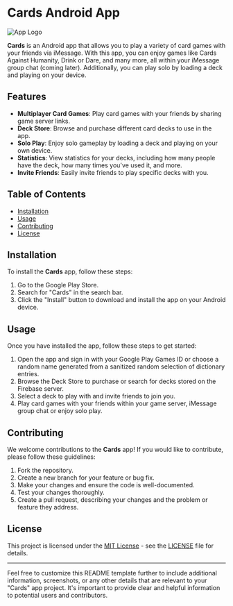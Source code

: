 # Cards Android App

![App Logo](/path/to/your/app_logo.png)

**Cards** is an Android app that allows you to play a variety of card games with your friends via iMessage. With this app, you can enjoy games like Cards Against Humanity, Drink or Dare, and many more, all within your iMessage group chat (coming later). Additionally, you can play solo by loading a deck and playing on your device.

## Features

- **Multiplayer Card Games**: Play card games with your friends by sharing game server links.
- **Deck Store**: Browse and purchase different card decks to use in the app.
- **Solo Play**: Enjoy solo gameplay by loading a deck and playing on your own device.
- **Statistics**: View statistics for your decks, including how many people have the deck, how many times you've used it, and more.
- **Invite Friends**: Easily invite friends to play specific decks with you.

## Table of Contents

- [Installation](#installation)
- [Usage](#usage)
- [Contributing](#contributing)
- [License](#license)

## Installation

To install the **Cards** app, follow these steps:

1. Go to the Google Play Store.
2. Search for "Cards" in the search bar.
3. Click the "Install" button to download and install the app on your Android device.

## Usage

Once you have installed the app, follow these steps to get started:

1. Open the app and sign in with your Google Play Games ID or choose a random name generated from a sanitized random selection of dictionary entries.
2. Browse the Deck Store to purchase or search for decks stored on the Firebase server.
3. Select a deck to play with and invite friends to join you.
4. Play card games with your friends within your game server, iMessage group chat or enjoy solo play.

## Contributing

We welcome contributions to the **Cards** app! If you would like to contribute, please follow these guidelines:

1. Fork the repository.
2. Create a new branch for your feature or bug fix.
3. Make your changes and ensure the code is well-documented.
4. Test your changes thoroughly.
5. Create a pull request, describing your changes and the problem or feature they address.

## License

This project is licensed under the [MIT License](LICENSE) - see the [LICENSE](LICENSE) file for details.

---

Feel free to customize this README template further to include additional information, screenshots, or any other details that are relevant to your "Cards" app project. It's important to provide clear and helpful information to potential users and contributors.
